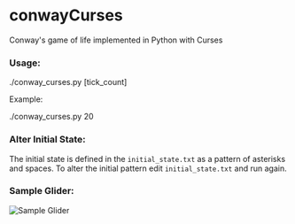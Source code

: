 conwayCurses
============

Conway's game of life implemented in Python with Curses

### Usage:

./conway_curses.py [tick_count]

Example:

./conway_curses.py 20

### Alter Initial State:

The initial state is defined in the `initial_state.txt` as a pattern of asterisks and spaces.  To alter the initial pattern edit `initial_state.txt` and run again.

### Sample Glider:

![Sample Glider](https://github.com/cdated/conwayCurses/blob/master/docs/glider.gif?raw=true)
